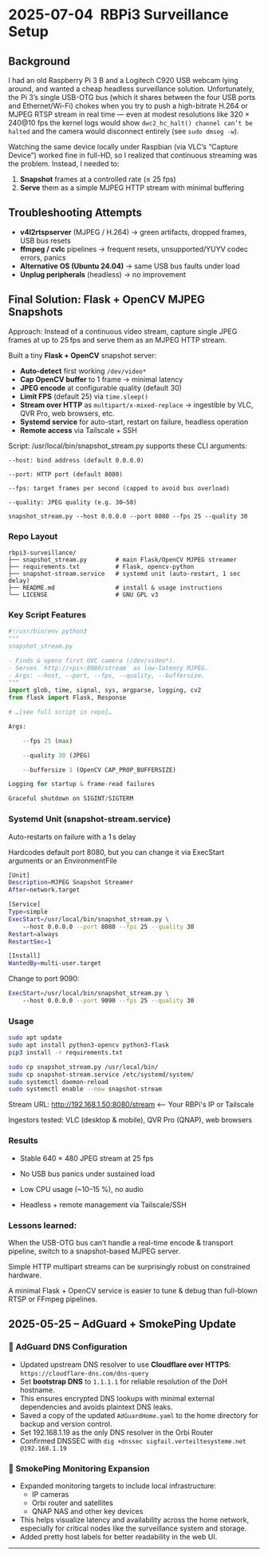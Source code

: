 # 2025-07-04 RBPi3 Surveillance Setup

## Background  
I had an old Raspberry Pi 3 B and a Logitech C920 USB webcam lying around, and wanted a cheap headless surveillance solution. Unfortunately, the Pi 3’s single USB-OTG bus (which it shares between the four USB ports and Ethernet/Wi-Fi) chokes when you try to push a high-bitrate H.264 or MJPEG RTSP stream in real time — even at modest resolutions like 320 × 240@10 fps the kernel logs would show `dwc2_hc_halt() channel can’t be halted` and the camera would disconnect entirely (see ```sudo dmseg -w```).

Watching the same device locally under Raspbian (via VLC’s “Capture Device”) worked fine in full-HD, so I realized that continuous streaming was the problem. Instead, I needed to:

1. **Snapshot** frames at a controlled rate (≤ 25 fps)  
2. **Serve** them as a simple MJPEG HTTP stream with minimal buffering  

## Troubleshooting Attempts

- **v4l2rtspserver** (MJPEG / H.264) → green artifacts, dropped frames, USB bus resets  
- **ffmpeg / cvlc** pipelines → frequent resets, unsupported/YUYV codec errors, panics  
- **Alternative OS (Ubuntu 24.04)** → same USB bus faults under load  
- **Unplug peripherals** (headless) → no improvement  

## Final Solution: Flask + OpenCV MJPEG Snapshots
Approach: Instead of a continuous video stream, capture single JPEG frames at up to 25 fps and serve them as an MJPEG HTTP stream.

Built a tiny **Flask + OpenCV** snapshot server:

- **Auto-detect** first working `/dev/video*`  
- **Cap OpenCV buffer** to 1 frame → minimal latency  
- **JPEG encode** at configurable quality (default 30)  
- **Limit FPS** (default 25) via `time.sleep()`  
- **Stream over HTTP** as `multipart/x-mixed-replace` → ingestible by VLC, QVR Pro, web browsers, etc.  
- **Systemd service** for auto-start, restart on failure, headless operation  
- **Remote access** via Tailscale + SSH

Script: /usr/local/bin/snapshot_stream.py supports these CLI arguments:
```
--host: bind address (default 0.0.0.0)

--port: HTTP port (default 8080)

--fps: target frames per second (capped to avoid bus overload)

--quality: JPEG quality (e.g. 30–50)

snapshot_stream.py --host 0.0.0.0 --port 8080 --fps 25 --quality 30
```

### Repo Layout
```
rbpi3-surveillance/
├── snapshot_stream.py        # main Flask/OpenCV MJPEG streamer
├── requirements.txt          # Flask, opencv-python
├── snapshot-stream.service   # systemd unit (auto-restart, 1 sec delay)
├── README.md                 # install & usage instructions
└── LICENSE                   # GNU GPL v3
```

### Key Script Features

```python
#!/usr/bin/env python3
"""
snapshot_stream.py

- Finds & opens first UVC camera (/dev/video*).
- Serves `http://<pi>:8080/stream` as low-latency MJPEG.
- Args: --host, --port, --fps, --quality, --buffersize.
"""
import glob, time, signal, sys, argparse, logging, cv2
from flask import Flask, Response

# …[see full script in repo]…

Args:

    --fps 25 (max)

    --quality 30 (JPEG)

    --buffersize 1 (OpenCV CAP_PROP_BUFFERSIZE)

Logging for startup & frame-read failures

Graceful shutdown on SIGINT/SIGTERM
```

### Systemd Unit (snapshot-stream.service)

Auto-restarts on failure with a 1 s delay

Hardcodes default port 8080, but you can change it via ExecStart arguments or an EnvironmentFile

```bash
[Unit]
Description=MJPEG Snapshot Streamer
After=network.target

[Service]
Type=simple
ExecStart=/usr/local/bin/snapshot_stream.py \
    --host 0.0.0.0 --port 8080 --fps 25 --quality 30
Restart=always
RestartSec=1

[Install]
WantedBy=multi-user.target
```

Change to port 9090:
```bash
ExecStart=/usr/local/bin/snapshot_stream.py \
    --host 0.0.0.0 --port 9090 --fps 25 --quality 30
```


### Usage
```bash
sudo apt update
sudo apt install python3-opencv python3-flask
pip3 install -r requirements.txt
```

```bash
sudo cp snapshot_stream.py /usr/local/bin/
sudo cp snapshot-stream.service /etc/systemd/system/
sudo systemctl daemon-reload
sudo systemctl enable --now snapshot-stream
```
Stream URL: http://192.168.1.50:8080/stream <-- Your RBPi's IP or Tailscale

Ingestors tested: VLC (desktop & mobile), QVR Pro (QNAP), web browsers

### Results

- Stable 640 × 480 JPEG stream at 25 fps

- No USB bus panics under sustained load

- Low CPU usage (~10–15 %), no audio

- Headless + remote management via Tailscale/SSH

### Lessons learned:

When the USB-OTG bus can’t handle a real-time encode & transport pipeline, switch to a snapshot-based MJPEG server.

Simple HTTP multipart streams can be surprisingly robust on constrained hardware.

A minimal Flask + OpenCV service is easier to tune & debug than full-blown RTSP or FFmpeg pipelines.

## 2025-05-25 – AdGuard + SmokePing Update

### 🔧 AdGuard DNS Configuration
- Updated upstream DNS resolver to use **Cloudflare over HTTPS**:  
  `https://cloudflare-dns.com/dns-query`
- Set **bootstrap DNS** to `1.1.1.1` for reliable resolution of the DoH hostname.
- This ensures encrypted DNS lookups with minimal external dependencies and avoids plaintext DNS leaks.
- Saved a copy of the updated `AdGuardHome.yaml` to the home directory for backup and version control.
- Set 192.168.1.19 as the only DNS resolver in the Orbi Router
- Confirmed DNSSEC with ```dig +dnssec sigfail.verteiltesysteme.net @192.168.1.19```

### 📡 SmokePing Monitoring Expansion
- Expanded monitoring targets to include local infrastructure:
  - IP cameras
  - Orbi router and satellites
  - QNAP NAS and other key devices
- This helps visualize latency and availability across the home network, especially for critical nodes like the surveillance system and storage.
- Added pretty host labels for better readability in the web UI.

---

